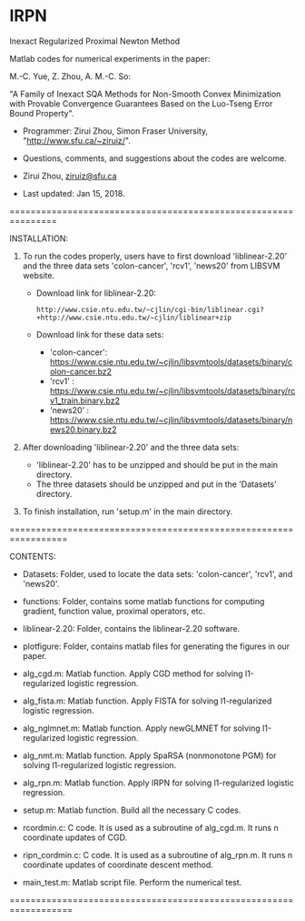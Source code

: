 # IRPN
Inexact Regularized Proximal Newton Method


Matlab codes for numerical experiments in the paper:


M.-C. Yue, Z. Zhou, A. M.-C. So:

"A Family of Inexact SQA Methods for Non-Smooth Convex Minimization with Provable Convergence Guarantees Based on the Luo-Tseng Error Bound Property".


- Programmer: Zirui Zhou, Simon Fraser University, "http://www.sfu.ca/~ziruiz/".

- Questions, comments, and suggestions about the codes are welcome. 

- Zirui Zhou,  ziruiz@sfu.ca


- Last updated: Jan 15, 2018.


===============================================================

INSTALLATION:


1. To run the codes properly, users have to first download 'liblinear-2.20' and the three data sets 'colon-cancer', 'rcv1', 'news20' from LIBSVM website.

    - Download link for liblinear-2.20: 
		
          http://www.csie.ntu.edu.tw/~cjlin/cgi-bin/liblinear.cgi?+http://www.csie.ntu.edu.tw/~cjlin/liblinear+zip

    - Download link for these data sets:
        - 'colon-cancer': https://www.csie.ntu.edu.tw/~cjlin/libsvmtools/datasets/binary/colon-cancer.bz2
        - 'rcv1'        : https://www.csie.ntu.edu.tw/~cjlin/libsvmtools/datasets/binary/rcv1_train.binary.bz2
        - 'news20'      : https://www.csie.ntu.edu.tw/~cjlin/libsvmtools/datasets/binary/news20.binary.bz2


2. After downloading 'liblinear-2.20' and the three data sets:
    - 'liblinear-2.20' has to be unzipped and should be put in the main directory.
    - The three datasets should be unzipped and put in the 'Datasets' directory.


3. To finish installation, run 'setup.m' in the main directory.



=================================================================

CONTENTS:



- Datasets: Folder, used to locate the data sets: 'colon-cancer', 'rcv1', and 'news20'.


- functions: Folder, contains some matlab functions for computing gradient, function value, proximal operators, etc.


- liblinear-2.20: Folder, contains the liblinear-2.20 software. 


- plotfigure: Folder, contains matlab files for generating the figures in our paper.


- alg_cgd.m: Matlab function. 	Apply CGD method for solving l1-regularized logistic regression.


- alg_fista.m: Matlab function. 	Apply FISTA for solving l1-regularized logistic regression.


- alg_nglmnet.m: Matlab function. 	Apply newGLMNET for solving l1-regularized logistic regression.
	

- alg_nmt.m: Matlab function. 	Apply SpaRSA (nonmonotone PGM) for solving l1-regularized logistic regression.


- alg_rpn.m: Matlab function. 	Apply IRPN for solving l1-regularized logistic regression.


- setup.m: Matlab function. 	Build all the necessary C codes.


- rcordmin.c: C code. 		It is used as a subroutine of alg_cgd.m. It runs n coordinate updates of CGD.


- ripn_cordmin.c: C code. 		It is used as a subroutine of alg_rpn.m. It runs n coordinate updates of coordinate descent method.


- main_test.m: Matlab script file. 	Perform the numerical test.


==================================================================


